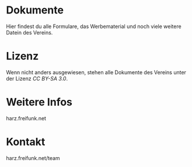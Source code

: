# Dokumente
Hier findest du alle Formulare, das Werbematerial und noch viele weitere Datein des Vereins.

# Lizenz
Wenn nicht anders ausgewiesen, stehen alle Dokumente des Vereins unter der Lizenz *CC BY-SA 3.0*.

# Weitere Infos

harz.freifunk.net

# Kontakt

harz.freifunk.net/team
